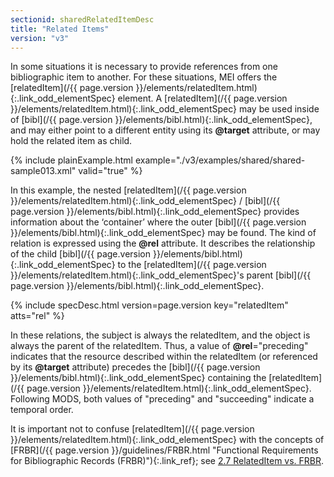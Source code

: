 ```yaml
---
sectionid: sharedRelatedItemDesc
title: "Related Items"
version: "v3"
---
```




In some situations it is necessary to provide references from one bibliographic item
to
another. For these situations, MEI offers the [relatedItem](/{{ page.version }}/elements/relatedItem.html){:.link_odd_elementSpec} element. A
[relatedItem](/{{ page.version }}/elements/relatedItem.html){:.link_odd_elementSpec} may be used inside of [bibl](/{{ page.version }}/elements/bibl.html){:.link_odd_elementSpec}, and
may either point to a different entity using its **@target** attribute, or may hold
the related item as child. 

{% include plainExample.html example="./v3/examples/shared/shared-sample013.xml" valid="true" %}

 In this example, the nested [relatedItem](/{{ page.version }}/elements/relatedItem.html){:.link_odd_elementSpec} / [bibl](/{{ page.version }}/elements/bibl.html){:.link_odd_elementSpec}
provides information about the ‘container’ where the outer [bibl](/{{ page.version }}/elements/bibl.html){:.link_odd_elementSpec} may be found. The kind of relation is expressed using the
**@rel** attribute. It describes the relationship of the child [bibl](/{{ page.version }}/elements/bibl.html){:.link_odd_elementSpec} to the [relatedItem](/{{ page.version }}/elements/relatedItem.html){:.link_odd_elementSpec}'s parent [bibl](/{{ page.version }}/elements/bibl.html){:.link_odd_elementSpec}. 



{% include specDesc.html version=page.version key="relatedItem" atts="rel" %}



 In these relations, the subject is always the relatedItem, and the object is always
the
parent of the relatedItem. Thus, a value of **@rel**="preceding" indicates that the
resource described within the relatedItem (or referenced by its **@target** attribute)
precedes the [bibl](/{{ page.version }}/elements/bibl.html){:.link_odd_elementSpec} containing the [relatedItem](/{{ page.version }}/elements/relatedItem.html){:.link_odd_elementSpec}.
Following MODS, both values of "preceding" and "succeeding" indicate a temporal order.


 It is important not to confuse [relatedItem](/{{ page.version }}/elements/relatedItem.html){:.link_odd_elementSpec} with the concepts of [FRBR](/{{ page.version }}/guidelines/FRBR.html "Functional Requirements for Bibliographic Records (FRBR)"){:.link_ref}; see <a class="link_ptr" title="RelatedItem vs. FRBR" href="/{{ page.version }}/guidelines/header.html#headerRelatedItemVsFRBR">2.7 RelatedItem vs. FRBR</a>. 

